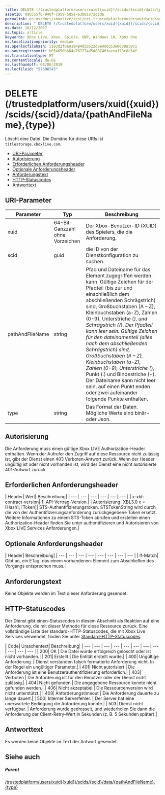 ```yaml
---
title: DELETE (/trustedplatform/users/xuid({xuid})/scids/{scid}/data/{pathAndFileName},{type})
assetID: 0a0355f6-940f-c959-bd5e-63b81872c1da
permalink: en-us/docs/xboxlive/rest/uri-trustedplatformusersxuidscidssciddatapathandfilenametype-delete.html
description: " DELETE (/trustedplatform/users/xuid({xuid})/scids/{scid}/data/{pathAndFileName},{type})"
ms.date: 10/12/2017
ms.topic: article
keywords: Xbox Live, Xbox, Spiele, UWP, Windows 10, Xbox One
ms.localizationpriority: medium
ms.openlocfilehash: 5183d2f8e919484d5b622d5e4d035360638850c1
ms.sourcegitcommit: b034650b684a767274d5d88746faeea373c8e34f
ms.translationtype: MT
ms.contentlocale: de-DE
ms.lasthandoff: 03/06/2019
ms.locfileid: "57598545"
---
```

# <a name="delete-trustedplatformusersxuidxuidscidssciddatapathandfilenametype"></a>DELETE (/trustedplatform/users/xuid({xuid})/scids/{scid}/data/{pathAndFileName},{type})
Löscht eine Datei. Die Domäne für diese URIs ist `titlestorage.xboxlive.com`.
 
  * [URI-Parameter](#ID4EX)
  * [Autorisierung](#ID4EEB)
  * [Erforderlichen Anforderungsheader](#ID4ERB)
  * [Optionale Anforderungsheader](#ID4E1C)
  * [Anforderungstext](#ID4EWD)
  * [HTTP-Statuscodes](#ID4EDE)
  * [Antworttext](#ID4EUBAC)
 
<a id="ID4EX"></a>

 
## <a name="uri-parameters"></a>URI-Parameter 
 
| Parameter| Typ| Beschreibung| 
| --- | --- | --- | 
| xuid| 64-Bit-Ganzzahl ohne Vorzeichen| Der Xbox-Benutzer-ID (XUID) des Spielers, die die Anforderung.| 
| scid| guid| die ID von der Dienstkonfiguration zu suchen.| 
| pathAndFileName| string| Pfad und Dateiname für das Element zugegriffen werden kann. Gültige Zeichen für der Pfadteil (bis zur und einschließlich dem abschließenden Schrägstrich) sind, Großbuchstaben (A – Z), Kleinbuchstaben (a-Z), Zahlen (0-9), Unterstriche (_), und Schrägstrich (/). Der Pfadteil kann leer sein. Gültige Zeichen für den dateinamenteil (alles nach dem abschließenden Schrägstrich) sind, Großbuchstaben (A – Z), Kleinbuchstaben (a-Z), Zahlen (0-9), Unterstriche (_), Punkt (.) und Bindestriche (-). Der Dateiname kann nicht leer sein, auf einen Punkt enden oder zwei aufeinander folgende Punkte enthalten.| 
| type| string| Das Format der Daten. Mögliche Werte sind binär- oder Json.| 
  
<a id="ID4EEB"></a>

 
## <a name="authorization"></a>Autorisierung 
 
Die Anforderung muss einen gültige Xbox LIVE Authorization-Header enthalten. Wenn der Aufrufer den Zugriff auf diese Ressource nicht zulässig ist, gibt der Dienst einen 403 Verboten-Antwort zurück. Wenn der Header ungültig ist oder nicht vorhanden ist, wird der Dienst eine nicht autorisierte 401-Antwort zurück. 
  
<a id="ID4ERB"></a>

 
## <a name="required-request-headers"></a>Erforderlichen Anforderungsheader
 
| Header| Wert| Beschreibung| 
| --- | --- | --- | --- | --- | --- | 
| x-xbl-contract-version| 1| API-Vertrag-Version.| 
| Autorisierung| XBL3.0 x = [Hash]; [Token]| STS-Authentifizierungstoken. STSTokenString wird durch die von der Authentifizierungsanforderung zurückgegebene Token ersetzt. Weitere Informationen zu einem STS-Token abrufen und erstellen einen Authorization-Header finden Sie unter authentifizieren und Autorisieren von Xbox LIVE Services Anforderungen.| 
  
<a id="ID4E1C"></a>

 
## <a name="optional-request-headers"></a>Optionale Anforderungsheader
 
| Header| Beschreibung| 
| --- | --- | --- | --- | --- | --- | --- | --- | 
| If-Match| Gibt an, ein ETag, das einem vorhandenen-Element zum Abschließen des Vorgangs entsprechen muss.| 
  
<a id="ID4EWD"></a>

 
## <a name="request-body"></a>Anforderungstext 
 
Keine Objekte werden im Text dieser Anforderung gesendet.
  
<a id="ID4EDE"></a>

 
## <a name="http-status-codes"></a>HTTP-Statuscodes 
 
Der Dienst gibt einen-Statuscodes in diesem Abschnitt als Reaktion auf eine Anforderung, die mit dieser Methode für diese Ressource zurück. Eine vollständige Liste der standard-HTTP-Statuscodes, die mit Xbox Live Services verwendet, finden Sie unter [Standard-HTTP-Statuscodes](../../additional/httpstatuscodes.md).
 
| Code| Ursachentext| Beschreibung| 
| --- | --- | --- | --- | --- | --- | --- | --- | --- | --- | --- | 
| 200| OK | Die Datei wurde erfolgreich gelöscht oder ist nicht vorhanden.| 
| 201| Erstellt | Die Entität erstellt wurde.| 
| 400| Ungültige Anforderung. | Dienst verstanden falsch formatierte Anforderung nicht. In der Regel ein ungültiger Parameter.| 
| 401| Nicht autorisiert | Die Anforderung ist eine Benutzerauthentifizierung erforderlich.| 
| 403| Verboten | Die Anforderung ist für den Benutzer oder der Dienst nicht zulässig.| 
| 404| Nicht gefunden | Die angegebene Ressource konnte nicht gefunden werden.| 
| 406| Nicht akzeptabel | Die Ressourcenversion wird nicht unterstützt.| 
| 408| Anforderungstimeout | Die Anforderung dauerte zu lange dauert.| 
| 500| Interner Serverfehler. | Der Server hat eine unerwartete Bedingung die Anforderung konnte.| 
| 503| Dienst nicht verfügbar. | Anforderung wurde gedrosselt, und wiederholen Sie dann die Anforderung der Client-Retry-Wert in Sekunden (z. B. 5 Sekunden später).| 
  
<a id="ID4EUBAC"></a>

 
## <a name="response-body"></a>Antworttext 
 
Es werden keine Objekte im Text der Antwort gesendet.
  
<a id="ID4EDCAC"></a>

 
## <a name="see-also"></a>Siehe auch
 
<a id="ID4EFCAC"></a>

 
##### <a name="parent"></a>Parent  

[/trustedplatform/users/xuid({xuid})/scids/{scid}/data/{pathAndFileName},{type}](uri-trustedplatformusersxuidscidssciddatapathandfilenametype.md)

   